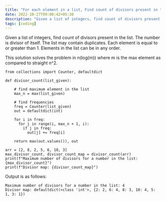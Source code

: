 ```yaml
---
title: "For each element in a list, Find count of divisors present in the list."
date: 2022-10-27T09:00:42+05:30
description: "Given a list of integers, find count of divisors present in the list. The number is divisor of itself. The list may contain duplicates. This solution solves the problem in n(log(n)) as compared to straight n^2."
tags: [coding]
---
```


Given a list of integers, find count of divisors present in the list. The number is divisor of itself. The list may contain duplicates. Each element is equal to or greater than 1. Elements in the list can be in any order.


This solution solves the problem in n(log(m)) where m is the max element as compared to straight n^2.

~~~ {.bash}
from collections import Counter, defaultdict

def divisor_count(list_given):

    # find maximum element in the list
    max_n = max(list_given)

    # find frequencies
    freq = Counter(list_given)
    out = defaultdict(int)
 
    for i in freq:
      for j in range(i, max_n + 1, i):
        if j in freq:
          out[j] += freq[i]

    return max(out.values()), out

arr = [2, 8, 2, 5, 6, 10, 3]
max_divisor_count, divisor_count_map = divisor_count(arr)
print(f"Maximum number of divisors for a number in the list: {max_divisor_count}")
print(f"Divisor map: {divisor_count_map}")
~~~

Output is as follows:
~~~ {.bash}
Maximum number of divisors for a number in the list: 4
Divisor map: defaultdict(<class 'int'>, {2: 2, 6: 4, 8: 3, 10: 4, 5: 1, 3: 1})
~~~
